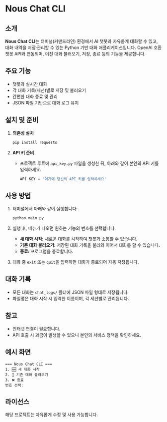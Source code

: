 # Nous Chat CLI

## 소개

**Nous Chat CLI**는 터미널(커맨드라인) 환경에서 AI 챗봇과 자유롭게 대화할 수 있고, 대화 내역을 저장·관리할 수 있는 Python 기반 대화 애플리케이션입니다. OpenAI 호환 챗봇 API와 연동되며, 이전 대화 불러오기, 저장, 종료 등의 기능을 제공합니다.

## 주요 기능

- 챗봇과 실시간 대화
- 각 대화 기록(세션)별로 저장 및 불러오기
- 간편한 대화 종료 및 관리
- JSON 파일 기반으로 대화 로그 유지

## 설치 및 준비

1. **의존성 설치**
   ```bash
   pip install requests
   ```

2. **API 키 준비**
   - 프로젝트 루트에 `api_key.py` 파일을 생성한 뒤, 아래와 같이 본인의 API 키를 입력하세요.
     ```python
     API_KEY = '여기에_당신의_API_키를_입력하세요'
     ```

## 사용 방법

1. 터미널에서 아래와 같이 실행합니다:
   ```bash
   python main.py
   ```

2. 실행 후, 메뉴가 나오면 원하는 기능의 번호를 선택합니다.
   - **새 대화 시작:** 새로운 대화를 시작하여 챗봇과 소통할 수 있습니다.
   - **기존 대화 불러오기:** 저장된 대화 기록을 불러와 이어서 대화를 할 수 있습니다.
   - **종료:** 프로그램을 종료합니다.

3. 대화 중 `exit` 또는 `quit`을 입력하면 대화가 종료되어 자동 저장됩니다.

## 대화 기록

- 모든 대화는 `chat_logs/` 폴더에 JSON 파일 형태로 저장됩니다.
- 파일명은 대화 시작 시 입력한 이름이며, 각 세션별로 관리됩니다.

## 참고

- 인터넷 연결이 필요합니다.
- API 호출 시 과금이 발생할 수 있으니 본인의 서비스 정책을 확인하세요.

## 예시 화면

```
=== Nous Chat CLI ===
1. 🆕 새 대화 시작
2. 📂 기존 대화 불러오기
3. ❌ 종료
번호 선택:
```

## 라이선스

해당 프로젝트는 자유롭게 수정 및 사용 가능합니다.
